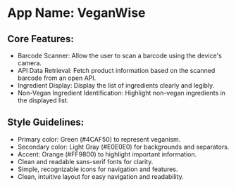 # **App Name**: VeganWise

## Core Features:

- Barcode Scanner: Allow the user to scan a barcode using the device's camera.
- API Data Retrieval: Fetch product information based on the scanned barcode from an open API.
- Ingredient Display: Display the list of ingredients clearly and legibly.
- Non-Vegan Ingredient Identification: Highlight non-vegan ingredients in the displayed list.

## Style Guidelines:

- Primary color: Green (#4CAF50) to represent veganism.
- Secondary color: Light Gray (#E0E0E0) for backgrounds and separators.
- Accent: Orange (#FF9800) to highlight important information.
- Clean and readable sans-serif fonts for clarity.
- Simple, recognizable icons for navigation and features.
- Clean, intuitive layout for easy navigation and readability.